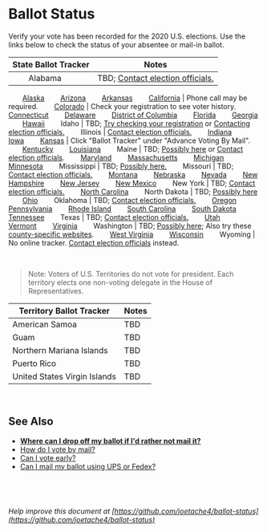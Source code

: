 # Ballot Status

Verify your vote has been recorded for the 2020 U.S. elections. Use the links below to check the status of your absentee or mail-in ballot.

State Ballot Tracker | Notes
---------------------|------
  Alabama | TBD; [Contact election officials.](https://www.sos.alabama.gov/alabama-votes/absentee-ballot-applications)
  [Alaska](https://myvoterinformation.alaska.gov/)
  [Arizona](https://my.arizona.vote/AbsenteeTracker.aspx)
  [Arkansas](https://www.voterview.ar-nova.org/voterview)
  [California](https://www.sos.ca.gov/elections/ballot-status/) | Phone call may be required.
  [Colorado](https://www.sos.state.co.us/voter/pages/pub/olvr/findVoterReg.xhtml) | Check your registration to see voter history.
  [Connecticut](https://portaldir.ct.gov/sots/LookUp.aspx)
  [Delaware](https://ivote.de.gov/VoterView)
  [District of Columbia](https://www.dcboe.org/Voters/Absentee-Voting/Track-Absentee-Ballot)
  [Florida](https://registration.elections.myflorida.com/checkvoterstatus)
  [Georgia](https://www.mvp.sos.ga.gov/MVP/mvp.do)
  [Hawaii](https://ballotstatus.hawaii.gov/)
  Idaho | TBD; [Try checking your registration](https://elections.sos.idaho.gov/ElectionLink/ElectionLink/VoterSearch.aspx) or [Contacting election officials.](https://idahovotes.gov/county-clerks/)
  Illinois | [Contact election officials.](https://www.elections.il.gov/ElectionOperations/ElectionAuthorities.aspx?MID=cQHxtxVEmuo%3d&T=637329927910213187)
  [Indiana](https://indianavoters.in.gov/)
  [Iowa](https://sos.iowa.gov/elections/absenteeballotstatus/absentee/search)
  [Kansas](https://sos.ks.gov/elections/voter-information.html) | Click "Ballot Tracker" under "Advance Voting By Mail".
  [Kentucky](https://vrsws.sos.ky.gov/VIC/)
  [Louisiana](https://voterportal.sos.la.gov/)
  Maine | TBD; [Possibly here](https://www.maine.gov/sos/cec/elec/upcoming/index.html) or [Contact election officials](https://www.maine.gov/sos/cec/elec/munic.html).
  [Maryland](https://voterservices.elections.maryland.gov/VoterSearch)
  [Massachusetts](https://www.sec.state.ma.us/wheredoivotema/track/trackmyballot.aspx)
  [Michigan](https://mvic.sos.state.mi.us/)
  [Minnesota](https://mnvotes.sos.state.mn.us/AbsenteeBallotStatus.aspx)
  Mississippi | TBD; [Possibly here.](https://www.msegov.com/sos/voter_registration/amiregistered/Search)
  Missouri | TBD; [Contact election officials.](https://www.sos.mo.gov/elections/govotemissouri/localelectionauthority)
  [Montana](https://app.mt.gov/voterinfo/)
  [Nebraska](https://www.votercheck.necvr.ne.gov/voterview/)
  [Nevada](https://www.nvsos.gov/votersearch/)
  [New Hampshire](https://app.sos.nh.gov/Public/AbsenteeBallot.aspx)
  [New Jersey](https://voter.svrs.nj.gov/auth/sign-up)
  [New Mexico](https://voterportal.servis.sos.state.nm.us/WhereToVote.aspx?AspxAutoDetectCookieSupport=1)
  New York | TBD; [Contact election officials.](https://www.elections.ny.gov/CountyBoards.html)
  [North Carolina](https://vt.ncsbe.gov/RegLkup/)
  North Dakota | TBD; [Possibly here](https://vip.sos.nd.gov/WhereToVote.aspx?tab=AbsenteeMail)
  [Ohio](https://www.ohiosos.gov/elections/voters/toolkit/ballot-tracking/)
  Oklahoma | TBD; [Contact election officials.](https://www.ok.gov/elections/About_Us/County_Election_Boards/index.html)
  [Oregon](https://sos.oregon.gov/voting/Pages/myvote.aspx?lang=en)
  [Pennsylvania](https://www.pavoterservices.pa.gov/Pages/BallotTracking.aspx)
  [Rhode Island](https://vote.sos.ri.gov/Home/UpdateVoterRecord?ActiveFlag=3)
  [South Carolina](https://info.scvotes.sc.gov/eng/voterinquiry/VoterInformationRequest.aspx?PageMode=AbsenteeInfo)
  [South Dakota](https://vip.sdsos.gov/vipLogin.aspx)
  [Tennessee](https://tnmap.tn.gov/voterlookup/)
  Texas | TBD; [Contact election officials.](https://www.sos.state.tx.us/elections/contact.shtml)
  [Utah](https://votesearch.utah.gov/voter-search/search/search-by-voter/track-mail-ballot)
  [Vermont](https://mvp.vermont.gov/)
  [Virginia](https://www.elections.virginia.gov/citizen-portal/)
  Washington | TBD; [Possibly here](https://voter.votewa.gov/WhereToVote.aspx); Also try these [county-specific websites](https://www.q13fox.com/news/has-your-ballot-been-counted-heres-how-to-track-it).
  [West Virginia](https://services.sos.wv.gov/Elections/Voter/AbsenteeBallotTracking)
  [Wisconsin](https://myvote.wi.gov/en-us/MyVoterInfo)
  Wyoming | No online tracker. [Contact election officials](https://sos.wyo.gov/Elections/Docs/WYCountyClerks_AbsRequest_VRChange.pdf) instead.

 
> Note: Voters of U.S. Territories do not vote for president. Each territory elects one non-voting delegate in the House of Representatives.

Territory Ballot Tracker | Notes
-------------------------|------
American Samoa | TBD
Guam | TBD
Northern Mariana Islands | TBD
Puerto Rico | TBD
United States Virgin Islands | TBD

 
 
## See Also
- **[Where can I drop off my ballot if I'd rather not mail it?](https://www.dropoffballot.com)**
- [How do I vote by mail?](https://represent.us/how-to-vote-2020/)
- [Can I vote early?](https://ballotpedia.org/Early_voting)
- [Can I mail my ballot using UPS or Fedex?](https://www.reuters.com/article/us-usa-election-ups-fedex-exclusive-idUSKCN25B00I)

 
 
---
*Help improve this document at [https://github.com/joetache4/ballot-status](https://github.com/joetache4/ballot-status)*
